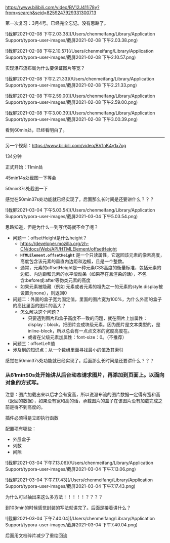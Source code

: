  https://www.bilibili.com/video/BV12J411i78y?from=search&seid=8259247929331300713

第一次复习：3月4号。已经完全忘记。没有思路了。

![截屏2021-02-08 下午2.03.38](/Users/chenmeifang/Library/Application Support/typora-user-images/截屏2021-02-08 下午2.03.38.png)

![截屏2021-02-08 下午2.10.57](/Users/chenmeifang/Library/Application Support/typora-user-images/截屏2021-02-08 下午2.10.57.png)

实现瀑布流布局为什么要保证图片等宽？

![截屏2021-02-08 下午2.21.33](/Users/chenmeifang/Library/Application Support/typora-user-images/截屏2021-02-08 下午2.21.33.png)

![截屏2021-02-08 下午2.59.00](/Users/chenmeifang/Library/Application Support/typora-user-images/截屏2021-02-08 下午2.59.00.png)

![截屏2021-02-08 下午3.00.39](/Users/chenmeifang/Library/Application Support/typora-user-images/截屏2021-02-08 下午3.00.39.png)

看到60min处，已经看明白了。

---

另一个视频：https://www.bilibili.com/video/BV1nK4y1x7og

134分钟

 正式开始：11min处

45min14s处截图一下等会

50min37s处截图一下

感觉在50min37s处功能就已经实现了。后面那么长时间是还要讲什么？？？

![截屏2021-03-04 下午5.03.54](/Users/chenmeifang/Library/Application Support/typora-user-images/截屏2021-03-04 下午5.03.54.png)

 思路知道，但是为什么一到写代码就不会了呢？

* 问题一：offsetHeight是什么height？
  * https://developer.mozilla.org/zh-CN/docs/Web/API/HTMLElement/offsetHeight
  *  **`HTMLElement.offsetHeight`** 是一个只读属性，它返回该元素的像素高度，高度包含该元素的垂直内边距和边框，且是一个整数。
  * 通常，元素的offsetHeight是一种元素CSS高度的衡量标准，包括元素的边框、内边距和元素的水平滚动条（如果存在且渲染的话），不包含:before或:after等伪类元素的高度
  * 如果元素被隐藏（例如 元素或者元素的祖先之一的元素的style.display被设置为none），则返回0
* 问题二：外面的盒子宽为固定值，里面的图片宽为100%，为什么外面的盒子的高比里面的图片的高大？
  * 怎么解决这个问题？
    * 只要遇到图片和盒子高度不一致的问题，就在图片上加属性：display：block。把图片变成块级元素。因为图片是文本类型的，是inline-block，所以总会有一点点文本的宽度高度在。
    * 或者在父级元素加属性：font-size：0。（不推荐）
* 问题三：offsetLeft值
* 涉及到的知识点：从一个数组里面寻找最小的值及其索引

感觉在50min37s处功能就已经实现了。后面那么长时间是还要讲什么？？？

### 从61min50s处开始讲从后台动态请求图片，再添加到页面上。以面向对象的方式写。

 注意：图片加载出来以后才会有宽高，所以说瀑布流的图片数据一定得有宽和高（返回的数据），如果没有宽和高的话，承载图片的盒子在该图片没有加载完成之前是得不到高度的。

插件必须得是立即执行函数

配置项有哪些：

* 外层盒子
* 列数
* 间隙

![截屏2021-03-04 下午7.13.06](/Users/chenmeifang/Library/Application Support/typora-user-images/截屏2021-03-04 下午7.13.06.png)

![截屏2021-03-04 下午7.17.43](/Users/chenmeifang/Library/Application Support/typora-user-images/截屏2021-03-04 下午7.17.43.png)

为什么可以抽出来这么多方法！！！！！？？？？

到103min的时候感觉封装的写法就讲完了。后面是接着讲什么？

![截屏2021-03-04 下午7.40.04](/Users/chenmeifang/Library/Application Support/typora-user-images/截屏2021-03-04 下午7.40.04.png)

后面用文档碎片减少了重绘回流



















